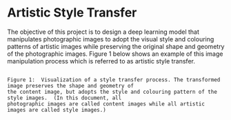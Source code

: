 # Artistic Style Transfer
The objective of this project is to design a deep learning model that manipulates photographic
images to adopt the visual style and colouring patterns of artistic images while preserving the
original shape and geometry of the photographic images. Figure 1 below shows an example
of this image manipulation process which is referred to as artistic style transfer.

```

Figure 1: ​ Visualization of a style transfer process. The transformed image preserves the shape and geometry of
the content image, but adopts the style and colouring pattern of the style images. ​ (In this document, all
photographic images are called content images while all artistic images are called style images.)
```
